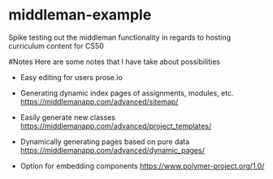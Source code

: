 # middleman-example
Spike testing out the middleman functionality in regards to hosting curriculum content for CS50

#Notes
Here are some notes that I have take about possibilities

* Easy editing for users
prose.io

* Generating dynamic index pages of assignments, modules, etc.
https://middlemanapp.com/advanced/sitemap/

* Easily generate new classes
https://middlemanapp.com/advanced/project_templates/

* Dynamically generating pages based on pure data
https://middlemanapp.com/advanced/dynamic_pages/

* Option for embedding components 
https://www.polymer-project.org/1.0/
